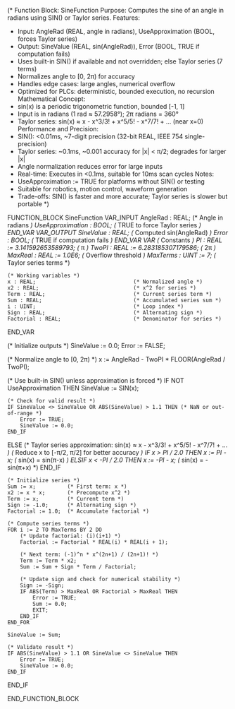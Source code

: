 (* Function Block: SineFunction
   Purpose: Computes the sine of an angle in radians using SIN() or Taylor series.
   Features:
   - Input: AngleRad (REAL, angle in radians), UseApproximation (BOOL, forces Taylor series)
   - Output: SineValue (REAL, sin(AngleRad)), Error (BOOL, TRUE if computation fails)
   - Uses built-in SIN() if available and not overridden; else Taylor series (7 terms)
   - Normalizes angle to [0, 2π) for accuracy
   - Handles edge cases: large angles, numerical overflow
   - Optimized for PLCs: deterministic, bounded execution, no recursion
   Mathematical Concept:
   - sin(x) is a periodic trigonometric function, bounded [-1, 1]
   - Input is in radians (1 rad ≈ 57.2958°); 2π radians = 360°
   - Taylor series: sin(x) ≈ x - x^3/3! + x^5/5! - x^7/7! + ... (near x=0)
   Performance and Precision:
   - SIN(): <0.01ms, ~7-digit precision (32-bit REAL, IEEE 754 single-precision)
   - Taylor series: ~0.1ms, ~0.001 accuracy for |x| < π/2; degrades for larger |x|
   - Angle normalization reduces error for large inputs
   - Real-time: Executes in <0.1ms, suitable for 10ms scan cycles
   Notes:
   - UseApproximation := TRUE for platforms without SIN() or testing
   - Suitable for robotics, motion control, waveform generation
   - Trade-offs: SIN() is faster and more accurate; Taylor series is slower but portable
*)

FUNCTION_BLOCK SineFunction
VAR_INPUT
    AngleRad : REAL;                        (* Angle in radians *)
    UseApproximation : BOOL;                (* TRUE to force Taylor series *)
END_VAR
VAR_OUTPUT
    SineValue : REAL;                       (* Computed sin(AngleRad) *)
    Error : BOOL;                           (* TRUE if computation fails *)
END_VAR
VAR
    (* Constants *)
    PI : REAL := 3.141592653589793;         (* π *)
    TwoPI : REAL := 6.283185307179586;      (* 2π *)
    MaxReal : REAL := 1.0E6;                (* Overflow threshold *)
    MaxTerms : UINT := 7;                   (* Taylor series terms *)
    
    (* Working variables *)
    x : REAL;                               (* Normalized angle *)
    x2 : REAL;                              (* x^2 for series *)
    Term : REAL;                            (* Current series term *)
    Sum : REAL;                             (* Accumulated series sum *)
    i : UINT;                               (* Loop index *)
    Sign : REAL;                            (* Alternating sign *)
    Factorial : REAL;                       (* Denominator for series *)
END_VAR

(* Initialize outputs *)
SineValue := 0.0;
Error := FALSE;

(* Normalize angle to [0, 2π) *)
x := AngleRad - TwoPI * FLOOR(AngleRad / TwoPI);

(* Use built-in SIN() unless approximation is forced *)
IF NOT UseApproximation THEN
    SineValue := SIN(x);
    
    (* Check for valid result *)
    IF SineValue <> SineValue OR ABS(SineValue) > 1.1 THEN (* NaN or out-of-range *)
        Error := TRUE;
        SineValue := 0.0;
    END_IF
ELSE
    (* Taylor series approximation: sin(x) ≈ x - x^3/3! + x^5/5! - x^7/7! + ... *)
    (* Reduce x to [-π/2, π/2] for better accuracy *)
    IF x > PI / 2.0 THEN
        x := PI - x;  (* sin(x) = sin(π-x) *)
    ELSIF x < -PI / 2.0 THEN
        x := -PI - x; (* sin(x) = -sin(π+x) *)
    END_IF
    
    (* Initialize series *)
    Sum := x;          (* First term: x *)
    x2 := x * x;       (* Precompute x^2 *)
    Term := x;         (* Current term *)
    Sign := -1.0;      (* Alternating sign *)
    Factorial := 1.0;  (* Accumulate factorial *)
    
    (* Compute series terms *)
    FOR i := 2 TO MaxTerms BY 2 DO
        (* Update factorial: (i)(i+1) *)
        Factorial := Factorial * REAL(i) * REAL(i + 1);
        
        (* Next term: (-1)^n * x^(2n+1) / (2n+1)! *)
        Term := Term * x2;
        Sum := Sum + Sign * Term / Factorial;
        
        (* Update sign and check for numerical stability *)
        Sign := -Sign;
        IF ABS(Term) > MaxReal OR Factorial > MaxReal THEN
            Error := TRUE;
            Sum := 0.0;
            EXIT;
        END_IF
    END_FOR
    
    SineValue := Sum;
    
    (* Validate result *)
    IF ABS(SineValue) > 1.1 OR SineValue <> SineValue THEN
        Error := TRUE;
        SineValue := 0.0;
    END_IF
END_IF

END_FUNCTION_BLOCK
